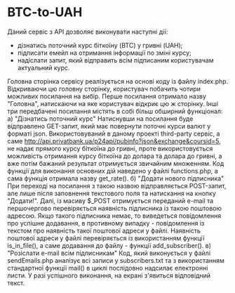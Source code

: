 # BTC-to-UAH
Даний сервіс з АРІ дозволяє виконувати наступні дії:
- дізнатись поточний курс біткоїну (BTC) у гривні (UAH);
- підписати емейл на отримання інформації по зміні курсу;
- надіслати запит, який відправить всім підписаним користувачам актуальний курс. 

Головна сторінка сервісу реалізується на основі коду із файлу index.php. Відкриваючи цю головну сторінку, користувач побачить чотири можливих посилання на вибір. Перше посилання отримало назву "Головна", натискаючи на яке користувач відкриє цю ж сторінку. Інші три передбачені посилання містять в собі більш обширний функціонал:
а) "Дізнатись поточний курс"
Натиснувши на посилання буде відправлено GET-запит, який має повернути поточні курси валют у форматі json. Використовуваний в даному проекті third-party сервіс, а саме http://api.privatbank.ua/p24api/pubinfo?json&exchange&coursid=5, не надає прямого курсу біткоїна до гривні, проте використовується можливість отримання курсу біткоїна до долара та долара до гривні, а вже потім бажаний результат отримується звичайним множенням. Код функції для виконання основних дій наведено у файлі functions.php, а сама функція отримала назву get_rate().
б) "Додати нового підписника"
При переході на посилання з такою назвою відправляється POST-запит, але лише після заповнення текстового поля та натискання на кнопку "Додати!". Далі, із масиву $_POST отримується переданий e-mail та першочергово перевіряється наявність підписника із такою поштовою адресою. Якщо такого підписника немає, то виведеться повідомлення про успішне додавання, в противному випадку - повідомлення із текстом про наявність такої поштової адреси у файлі. Наявність поштової адреси у файлі перевіряється із використанням функції is_in_file(), а саме додавання до файлу - функції add_subscriber().
в) "Розіслати e-mail всім підписникам"
Код, який виконується у файлі sendEmails.php аналізує всі записи у subscribers.txt та з використанням стандартної функції mail() в циклі послідовно надсилає електронні листи. У разі успішного виконання, на екрані з'явиться відповідний текст.

